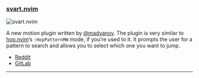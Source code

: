 <h3 id="new-svart.nvim">
    <a href="#new-svart.nvim">
        <span class="icon-text">
            <span class="icon">
                <i class="fa-solid fa-book"></i>
            </span>
            <span>svart.nvim</span>
        </span>
    </a>
</h3>

![svart.nvim](https://gitlab.com/madyanov/svart.nvim/uploads/e18283000accf0281d34ac77b1a46aa4/output.gif)

A new motion plugin written by [@madyanov](https://gitlab.com/madyanov). The plugin is very similar to
[hop.nvim](https://github.com/phaazon/hop.nvim)’s `:HopPatternMW` mode, if you’re used to it. It prompts the user for a
pattern to search and allows you to select which one you want to jump.

- [Reddit](https://www.reddit.com/r/neovim/comments/yq9snx/svartnvim_jump_to_any_location/)
- [GitLab](https://gitlab.com/madyanov/svart.nvim)

---
